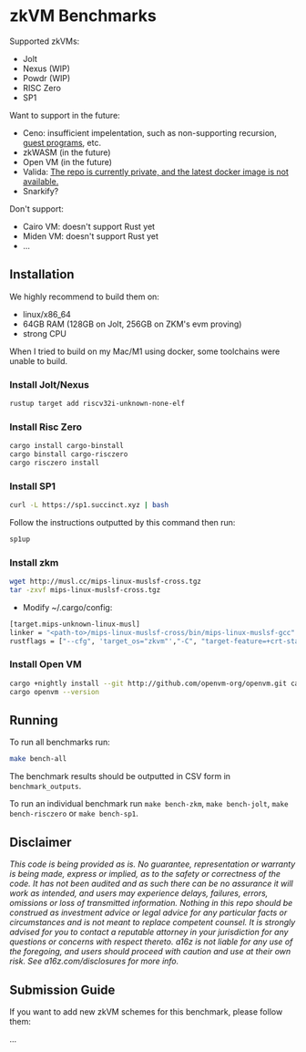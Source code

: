 # zkVM Benchmarks

Supported zkVMs:

- Jolt
- Nexus (WIP)
- Powdr (WIP)
- RISC Zero
- SP1

Want to support in the future:

- Ceno: insufficient impelentation, such as non-supporting recursion, [guest programs](https://github.com/orgs/scroll-tech/projects/20), etc.
- zkWASM (in the future)
- Open VM (in the future)
- Valida: [The repo is currently private, and the latest docker image is not available.](https://github.com/lita-xyz/valida-releases)
- Snarkify?

Don't support:

- Cairo VM: doesn't support Rust yet
- Miden VM: doesn't support Rust yet
- ...

## Installation

We highly recommend to build them on:
- linux/x86_64
- 64GB RAM (128GB on Jolt, 256GB on ZKM's evm proving)
- strong CPU

When I tried to build on my Mac/M1 using docker, some toolchains were unable to build.

### Install Jolt/Nexus

```bash
rustup target add riscv32i-unknown-none-elf
```

### Install Risc Zero

```bash
cargo install cargo-binstall
cargo binstall cargo-risczero
cargo risczero install
```

### Install SP1

```bash
curl -L https://sp1.succinct.xyz | bash
```

Follow the instructions outputted by this command then run:

```bash
sp1up
```

### Install zkm

```bash
wget http://musl.cc/mips-linux-muslsf-cross.tgz
tar -zxvf mips-linux-muslsf-cross.tgz
```

- Modify ~/.cargo/config:

```bash
[target.mips-unknown-linux-musl]
linker = "<path-to>/mips-linux-muslsf-cross/bin/mips-linux-muslsf-gcc"
rustflags = ["--cfg", 'target_os="zkvm"',"-C", "target-feature=+crt-static", "-C", "link-arg=-g"]
```

### Install Open VM

```bash
cargo +nightly install --git http://github.com/openvm-org/openvm.git cargo-openvm
cargo openvm --version
```

## Running

To run all benchmarks run:

```bash
make bench-all
```

The benchmark results should be outputted in CSV form in `benchmark_outputs`.

To run an individual benchmark run `make bench-zkm`, `make bench-jolt`, `make bench-risczero` or `make bench-sp1`.

## Disclaimer

_This code is being provided as is. No guarantee, representation or warranty is being made, express or implied, as to the safety or correctness of the code. It has not been audited and as such there can be no assurance it will work as intended, and users may experience delays, failures, errors, omissions or loss of transmitted information. Nothing in this repo should be construed as investment advice or legal advice for any particular facts or circumstances and is not meant to replace competent counsel. It is strongly advised for you to contact a reputable attorney in your jurisdiction for any questions or concerns with respect thereto. a16z is not liable for any use of the foregoing, and users should proceed with caution and use at their own risk. See a16z.com/disclosures for more info._

## Submission Guide

If you want to add new zkVM schemes for this benchmark, please follow them:

...